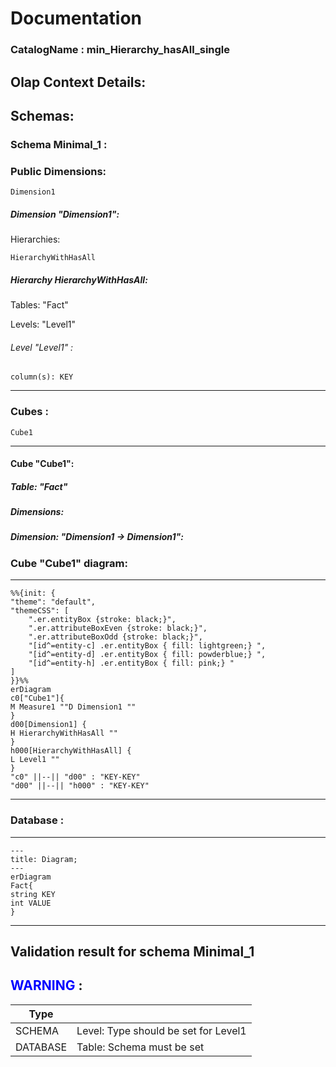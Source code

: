 # Documentation
### CatalogName : min_Hierarchy_hasAll_single
## Olap Context Details:
## Schemas:
### Schema Minimal_1 : 
### Public Dimensions:

    Dimension1

##### Dimension "Dimension1":

Hierarchies:

    HierarchyWithHasAll

##### Hierarchy HierarchyWithHasAll:

Tables: "Fact"

Levels: "Level1"

###### Level "Level1" :

    column(s): KEY

---
### Cubes :

    Cube1

---
#### Cube "Cube1":

    

##### Table: "Fact"

##### Dimensions:
##### Dimension: "Dimension1 -> Dimension1":

### Cube "Cube1" diagram:

---

```mermaid
%%{init: {
"theme": "default",
"themeCSS": [
    ".er.entityBox {stroke: black;}",
    ".er.attributeBoxEven {stroke: black;}",
    ".er.attributeBoxOdd {stroke: black;}",
    "[id^=entity-c] .er.entityBox { fill: lightgreen;} ",
    "[id^=entity-d] .er.entityBox { fill: powderblue;} ",
    "[id^=entity-h] .er.entityBox { fill: pink;} "
]
}}%%
erDiagram
c0["Cube1"]{
M Measure1 ""D Dimension1 ""
}
d00[Dimension1] {
H HierarchyWithHasAll ""
}
h000[HierarchyWithHasAll] {
L Level1 ""
}
"c0" ||--|| "d00" : "KEY-KEY"
"d00" ||--|| "h000" : "KEY-KEY"
```
---
### Database :
---
```mermaid
---
title: Diagram;
---
erDiagram
Fact{
string KEY
int VALUE
}

```
---
## Validation result for schema Minimal_1
## <span style='color: blue;'>WARNING</span> : 
|Type|   |
|----|---|
|SCHEMA|Level: Type should be set for Level1|
|DATABASE|Table: Schema must be set|
